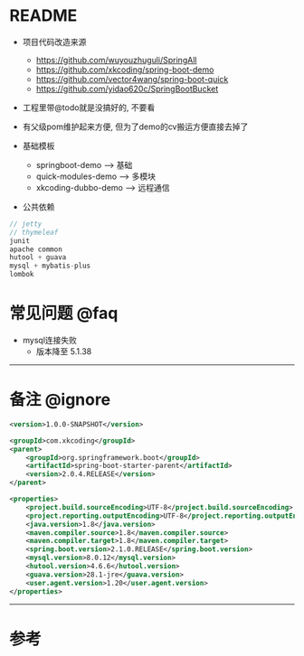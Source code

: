 # README

- 项目代码改造来源
    - https://github.com/wuyouzhuguli/SpringAll
    - https://github.com/xkcoding/spring-boot-demo
    - https://github.com/vector4wang/spring-boot-quick
    - https://github.com/yidao620c/SpringBootBucket

- 工程里带@todo就是没搞好的, 不要看
- 有父级pom维护起来方便, 但为了demo的cv搬运方便直接去掉了

- 基础模板
    - springboot-demo --> 基础
    - quick-modules-demo --> 多模块
    - xkcoding-dubbo-demo --> 远程通信
    
- 公共依赖

```js
// jetty
// thymeleaf
junit
apache common
hutool + guava
mysql + mybatis-plus
lombok     
```

    
# 常见问题 @faq

- mysql连接失败
    - 版本降至 5.1.38

---

# 备注 @ignore

```xml
<version>1.0.0-SNAPSHOT</version>

<groupId>com.xkcoding</groupId>
<parent>
    <groupId>org.springframework.boot</groupId>
    <artifactId>spring-boot-starter-parent</artifactId>
    <version>2.0.4.RELEASE</version>
</parent>

<properties>
    <project.build.sourceEncoding>UTF-8</project.build.sourceEncoding>
    <project.reporting.outputEncoding>UTF-8</project.reporting.outputEncoding>
    <java.version>1.8</java.version>
    <maven.compiler.source>1.8</maven.compiler.source>
    <maven.compiler.target>1.8</maven.compiler.target>
    <spring.boot.version>2.1.0.RELEASE</spring.boot.version>
    <mysql.version>8.0.12</mysql.version>
    <hutool.version>4.6.6</hutool.version>
    <guava.version>28.1-jre</guava.version>
    <user.agent.version>1.20</user.agent.version>
</properties>
```

---

# 参考
